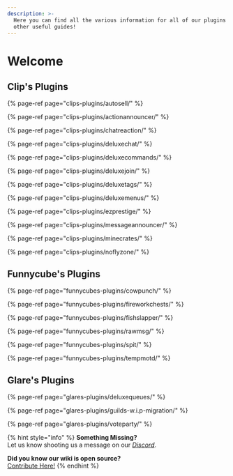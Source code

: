 ```yaml
---
description: >-
  Here you can find all the various information for all of our plugins and some
  other useful guides!
---
```


# Welcome

## Clip's Plugins

{% page-ref page="clips-plugins/autosell/" %}

{% page-ref page="clips-plugins/actionannouncer/" %}

{% page-ref page="clips-plugins/chatreaction/" %}

{% page-ref page="clips-plugins/deluxechat/" %}

{% page-ref page="clips-plugins/deluxecommands/" %}

{% page-ref page="clips-plugins/deluxejoin/" %}

{% page-ref page="clips-plugins/deluxetags/" %}

{% page-ref page="clips-plugins/deluxemenus/" %}

{% page-ref page="clips-plugins/ezprestige/" %}

{% page-ref page="clips-plugins/messageannouncer/" %}

{% page-ref page="clips-plugins/minecrates/" %}

{% page-ref page="clips-plugins/noflyzone/" %}

## Funnycube's Plugins

{% page-ref page="funnycubes-plugins/cowpunch/" %}

{% page-ref page="funnycubes-plugins/fireworkchests/" %}

{% page-ref page="funnycubes-plugins/fishslapper/" %}

{% page-ref page="funnycubes-plugins/rawmsg/" %}

{% page-ref page="funnycubes-plugins/spit/" %}

{% page-ref page="funnycubes-plugins/tempmotd/" %}

## Glare's Plugins

{% page-ref page="glares-plugins/deluxequeues/" %}

{% page-ref page="glares-plugins/guilds-w.i.p-migration/" %}

{% page-ref page="glares-plugins/voteparty/" %}

{% hint style="info" %}
**Something Missing?**  
Let us know shooting us a message on our [_Discord_](https://helpch.at/discord).

**Did you know our wiki is open source?**  
[Contribute Here!](https://github.com/helpchat/wiki2)
{% endhint %}

